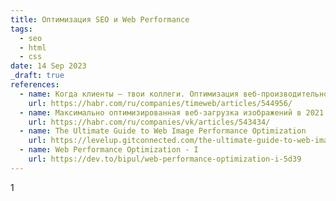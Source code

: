 ```yaml
---
title: Оптимизация SEO и Web Performance
tags:
  - seo
  - html
  - css
date: 14 Sep 2023
_draft: true
references:
  - name: Когда клиенты — твои коллеги. Оптимизация веб-производительности внутренних систем
    url: https://habr.com/ru/companies/timeweb/articles/544956/
  - name: Максимально оптимизированная веб-загрузка изображений в 2021 году
    url: https://habr.com/ru/companies/vk/articles/543434/
  - name: The Ultimate Guide to Web Image Performance Optimization
    url: https://levelup.gitconnected.com/the-ultimate-guide-to-web-image-performance-optimization-37b3de42fe2
  - name: Web Performance Optimization - I
    url: https://dev.to/bipul/web-performance-optimization-i-5d39
---
```


1
